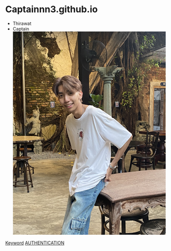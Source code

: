 # Captainnn3.github.io

- Thirawat
 - Captain
![Captain](IMG_9591.jpeg)

[Keyword](Keyword)
[AUTHENTICATION](authentication)


